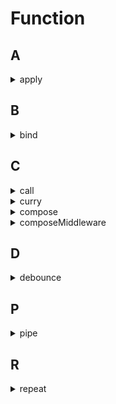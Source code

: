 # Function

## A

<details>
<summary>apply</summary>

```js
// #1
Function.prototype.myApply = function (ctx, args = []) {
  ctx.__HANDLER__ = this;

  const result = ctx.__HANDLER__(...args);
  delete ctx.__HANDLER__;
  return result;
};

// #2
Function.prototype.myApply = function () {
  const ctx = arguments[0];
  const args = arguments[1];
  ctx.__HANDLER__ = this;

  const result = new Function("return arguments[0].__HANDLER__(" + args + ")")(
    ctx
  );
  delete ctx.__HANDLER__;
  return result;
};
```

</details>

## B

<details>
<summary>bind</summary>

```js
Function.prototype.myBind = function (ctx, ...args) {
  const self = this;
  function fNOP() {}
  function fBound(...args1) {
    return self.apply(this instanceof fNOP ? this : ctx, [...args, ...args1]);
  }

  if (self.prototype) fNOP.prototype = self.prototype;
  fBound.prototype = new fNOP();

  return fBound;
};

function test(...args) {
  console.log(this.a, ...args);
}
test.myBind({ a: 123 }, 1, 2)(3, 4);
```

</details>

## C

<details>
<summary>call</summary>

```js
// #1
Function.prototype.myCall = function (ctx, ...args) {
  ctx.__HANDLER__ = this;

  const result = ctx.__HANDLER__(...args);
  delete ctx.__HANDLER__;
  return result;
};

// #2
Function.prototype.myCall = function () {
  const ctx = arguments[0];
  const args = Array.prototype.slice.call(arguments, 1);
  ctx.__HANDLER__ = this;

  const result = new Function("return arguments[0].__HANDLER__(" + args + ")")(
    ctx
  );
  delete ctx.__HANDLER__;
  return result;
};
```

</details>

<details>
<summary>curry</summary>

```js
const curry = (fun, ...args) => {
  if (args.length >= fun.length) return fun(...args);
  return (...args1) => curry(fun, ...args, ...args1);
};

const add = (a, b, c, d) => a + b + c + d;

curry(add)(1, 2, 3, 4);
curry(add, 1, 2)(3, 4);
```

</details>

<details>
<summary>compose</summary>

```js
const compose = (...funs) => funs.reduce((a, b) => (...args) => a(b(...args)));

compose(
  (a) => a + 2,
  (a) => a * 2
)(2);
```

</details>

<details>
<summary>composeMiddleware</summary>

```js
const composeMiddleware = (middlewares) => {
  const next = (i) => {
    const middleware = middlewares[i];
    return middleware && middleware(next.bind(null, i + 1));
  };
  next(0);
};

composeMiddleware([
  async (next) => {
    console.log("1 start");
    await next();
    console.log("1 end");
  },
  async (next) => {
    console.log("2 start");
    await next();
    console.log("2 end");
  },
  async (next) => {
    console.log("3 start");
    next();
    console.log("3 end");
  },
]);
```

</details>

## D

<details>
<summary>debounce</summary>

```js
const debounce = (fun, delay) => {
  let timer;
  return () => {
    clearTimeout(timer);
    timer = setTimeout(fun, delay);
  };
};

debounce(() => console.log("test"), 3000);
```

</details>

## P

<details>
<summary>pipe</summary>

```js
const pipe = (...funs) => funs.reduce((a, b) => (...args) => b(a(...args)));

pipe(
  (a) => a + 2,
  (a) => a * 2
)(2);
```

</details>

## R

<details>
<summary>repeat</summary>

```js
const repeat = (str, length) => Array.from({ length }, () => str).join("");
const repeat = (str, length, index = 0, res = "") => {
  while (index++ < length) res += str;
  return res;
};

repeat("d", 3);
```

</details>

